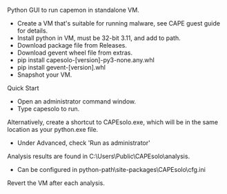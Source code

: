 Python GUI to run capemon in standalone VM.

* Create a VM that's suitable for running malware, see CAPE guest guide for details.
* Install python in VM, must be 32-bit 3.11, and add to path.
* Download package file from Releases.
* Download gevent wheel file from extras.
* pip install capesolo-[version]-py3-none.any.whl
* pip install gevent-[version].whl
* Snapshot your VM.

Quick Start 
* Open an administrator command window.
* Type capesolo <return> to run.

Alternatively, create a shortcut to CAPEsolo.exe, which will be in the same location as your python.exe file.
* Under Advanced, check 'Run as administrator'

Analysis results are found in C:\Users\Public\CAPEsolo\analysis.
* Can be configured in python-path\site-packages\CAPEsolo\cfg.ini

Revert the VM after each analysis.